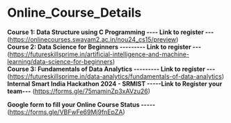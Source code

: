 # Online_Course_Details


**Course 1: Data Structure using C Programming ---- Link to register ---**   (https://onlinecourses.swayam2.ac.in/nou24_cs15/preview)  
**Course 2: Data Science for Beginners --------- Link to register ---**   (https://futureskillsprime.in/artificial-intelligence-and-machine-learning/data-science-for-beginners)  
**Course 3: Fundamentals of Data Analytics --------- Link to register ---**  (https://futureskillsprime.in/data-analytics/fundamentals-of-data-analytics)  
**Internal Smart India Hackathon 2024 - SRMIST -----Link to Register your team---** (https://forms.gle/75maminZp3xAVzu26)





**Google form to fill your Online Course Status -----**    (https://forms.gle/VBFwFe69Mj9fnEpZA)

